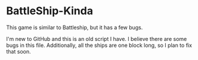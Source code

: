 # BattleShip-Kinda
This game is similar to Battleship, but it has a few bugs.

I'm new to GitHub and this is an old script I have. I believe there are some bugs in this file. Additionally, all the ships are one block long, so I plan to fix that soon.
